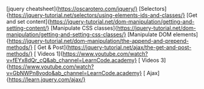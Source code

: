 [jquery cheatsheet]{https://oscarotero.com/jquery/}
[Selectors]{https://jquery-tutorial.net/selectors/using-elements-ids-and-classes/}
[Get and set content]{https://jquery-tutorial.net/dom-manipulation/getting-and-setting-content/}
[Manipulate CSS classes]{https://jquery-tutorial.net/dom-manipulation/getting-and-setting-css-classes/}
[Manipulate DOM elements]{https://jquery-tutorial.net/dom-manipulation/the-append-and-prepend-methods/}
[ Get & Post]{https://jquery-tutorial.net/ajax/the-get-and-post-methods/}
[ Videos 1]{https://www.youtube.com/watch?v=fEYx8dQr_cQ&ab_channel=LearnCode.academy}
[ Videos 3]{https://www.youtube.com/watch?v=GbNWPn8vodo&ab_channel=LearnCode.academy}
[ Ajax] {https://learn.jquery.com/ajax/}
